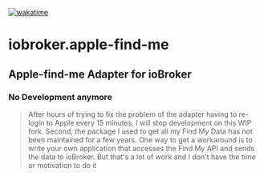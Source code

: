 <!-- ![Logo](https://raw.githubusercontent.com/Mittelblut9/iobroker.apple-find-me/main/admin/find-me.png) -->

[![wakatime](https://wakatime.com/badge/user/c05093e3-fa05-431b-a1ca-e9b5c343712a/project/a57bddb7-9a19-452e-8ebd-463a85ee8410.svg)](https://wakatime.com/badge/user/c05093e3-fa05-431b-a1ca-e9b5c343712a/project/a57bddb7-9a19-452e-8ebd-463a85ee8410)
# iobroker.apple-find-me

## Apple-find-me Adapter for ioBroker

### <strong>No Development anymore</strong>

> After hours of trying to fix the problem of the adapter having to re-login to Apple every 15 minutes, I will stop development on this WIP fork. Second, the package I used to get all my Find My Data has not been maintained for a few years. One way to get a workaround is to write your own application that accesses the Find My API and sends the data to ioBroker. But that's a lot of work and I don't have the time or motivation to do it

<!-- Apple Find Me Connector is a ioBroker-Adapter to get the current locations and other metrics of connected Apple devices.

It work's without 2-Factor-Authentication (2FA) and retrive all connected devices.

## Configuration
![ConfigImage](https://raw.githubusercontent.com/Mittelblut9/iobroker.apple-find-me/main/images/config.png)

### Available Timezones
Used Library [MomentJs](https://momentjs.com/timezone)

### Pages for API-KEY's:
* [HereMaps](https://developer.here.com/)
* [BingMaps](https://www.bingmapsportal.com/)
* [GoogleMaps](https://developers.google.com/maps/documentation/javascript/get-api-key)
* [Geoapify](https://www.geoapify.com)
* [LocationIQ](https://locationiq.com)
* [PositionStack](https://positionstack.com)
* [TomTom](https://developer.tomtom.com/store/maps-api)


## Example Objects
![Example](https://raw.githubusercontent.com/Mittelblut9/iobroker.apple-find-me/main/images/example_output.png)


## Bugs and feature requests
Please create an issue in [GitHub](https://github.com/Mittelblut9/iobroker.apple-find-me/issues) -->
